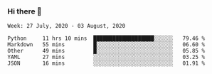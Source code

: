 ### Hi there 👋

<!--START_SECTION:waka-->
```text
Week: 27 July, 2020 - 03 August, 2020

Python     11 hrs 10 mins  ███████████████████░░░░░░   79.46 % 
Markdown   55 mins         █░░░░░░░░░░░░░░░░░░░░░░░░   06.60 % 
Other      49 mins         █░░░░░░░░░░░░░░░░░░░░░░░░   05.85 % 
YAML       27 mins         ░░░░░░░░░░░░░░░░░░░░░░░░░   03.25 % 
JSON       16 mins         ░░░░░░░░░░░░░░░░░░░░░░░░░   01.91 %
```
<!--END_SECTION:waka-->

<!--
**arlenxuzj/arlenxuzj** is a ✨ _special_ ✨ repository because its `README.md` (this file) appears on your GitHub profile.

Here are some ideas to get you started:

- 🔭 I’m currently working on ...
- 🌱 I’m currently learning ...
- 👯 I’m looking to collaborate on ...
- 🤔 I’m looking for help with ...
- 💬 Ask me about ...
- 📫 How to reach me: ...
- 😄 Pronouns: ...
- ⚡ Fun fact: ...
-->
